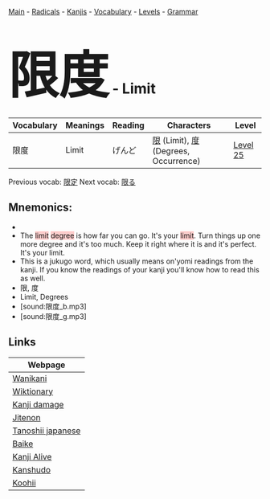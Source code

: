 <style> bigfont {font-size: 100px}</style>
[Main](../README.md) -
[Radicals](../radicals.md) -
[Kanjis](../kanjis.md) -
[Vocabulary](../vocabulary.md) -
[Levels](../levels.md) -
[Grammar](../grammar.md)
# <bigfont> 限度</bigfont> - Limit 

| Vocabulary | Meanings | Reading | Characters | Level |
| --- | --- | --- | --- | --- |
| 限度 | Limit | げんど |  [限](../kanjis/限.md) (Limit), [度](../kanjis/度.md) (Degrees, Occurrence) | [Level 25](../levels/wk_level25.md) |

Previous vocab: [限定](限定.md) Next vocab: [限る](限る.md) 

## Mnemonics:

* 
* The <span style="background-color:#ffcccb"> limit</span> <span style="background-color:#ffcccb"> degree</span> is how far you can go. It's your <span style="background-color:#ffcccb"> limit</span>. Turn things up one more degree and it's too much. Keep it right where it is and it's perfect. It's your limit.
* This is a jukugo word, which usually means on'yomi readings from the kanji. If you know the readings of your kanji you'll know how to read this as well.
* 限, 度
* Limit, Degrees
* [sound:限度_b.mp3]
* [sound:限度_g.mp3]


## Links 

| Webpage |
| --- |
| [Wanikani          ](https://www.wanikani.com/kanji/限度) |
| [Wiktionary        ](https://en.wiktionary.org/wiki/限度) |
| [Kanji damage      ](http://www.kanjidamage.com/kanji/search?utf8=✓&q=限度) |
| [Jitenon           ](https://jitenon.com/kanji/限度) |
| [Tanoshii japanese ](https://www.tanoshiijapanese.com/dictionary/kanji.cfm?k=限度) |
| [Baike             ](https://baike.baidu.com/item/限度) |
| [Kanji Alive       ](https://app.kanjialive.com/限度) |
| [Kanshudo          ](https://www.kanshudo.com/searchmn?q=限度) |
| [Koohii            ](https://kanji.koohii.com/study/kanji/限度) |

